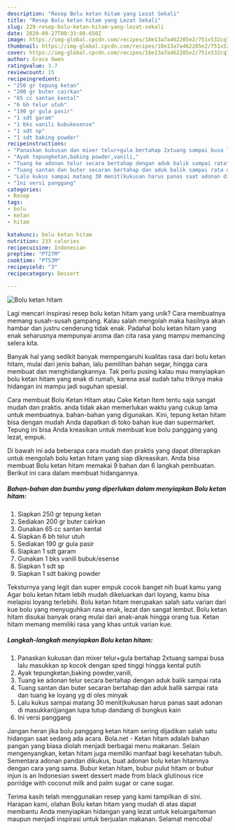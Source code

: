 ```yaml
---
description: "Resep Bolu ketan hitam yang Lezat Sekali"
title: "Resep Bolu ketan hitam yang Lezat Sekali"
slug: 229-resep-bolu-ketan-hitam-yang-lezat-sekali
date: 2020-09-27T00:33:09.650Z
image: https://img-global.cpcdn.com/recipes/18e13a7a462205e2/751x532cq70/bolu-ketan-hitam-foto-resep-utama.jpg
thumbnail: https://img-global.cpcdn.com/recipes/18e13a7a462205e2/751x532cq70/bolu-ketan-hitam-foto-resep-utama.jpg
cover: https://img-global.cpcdn.com/recipes/18e13a7a462205e2/751x532cq70/bolu-ketan-hitam-foto-resep-utama.jpg
author: Grace Owen
ratingvalue: 3.7
reviewcount: 15
recipeingredient:
- "250 gr tepung ketan"
- "200 gr buter cairkan"
- "65 cc santan kental"
- "6 bh telur utuh"
- "190 gr gula pasir"
- "1 sdt garam"
- "1 bks vanili bubukesense"
- "1 sdt sp"
- "1 sdt baking powder"
recipeinstructions:
- "Panaskan kukusan dan mixer telur+gula bertahap 2xtuang sampai busa lalu masukkan sp kocok dengan sped tinggi hingga kental putih"
- "Ayak tepungketan,baking powder,vanili,"
- "Tuang ke adonan telur secara bertahap dengan aduk balik sampai rata"
- "Tuang santan dan buter secaran bertahap dan aduk balik sampai rata dan tuang ke loyang yg di oles minyak"
- "Lalu kukus sampai matang 30 menit(kukusan harus panas saat adonan di masukkan)jangan lupa tutup dandang di bungkus kain"
- "Ini versi panggang"
categories:
- Resep
tags:
- bolu
- ketan
- hitam

katakunci: bolu ketan hitam 
nutrition: 233 calories
recipecuisine: Indonesian
preptime: "PT27M"
cooktime: "PT53M"
recipeyield: "3"
recipecategory: Dessert

---
```



![Bolu ketan hitam](https://img-global.cpcdn.com/recipes/18e13a7a462205e2/751x532cq70/bolu-ketan-hitam-foto-resep-utama.jpg)

Lagi mencari inspirasi resep bolu ketan hitam yang unik? Cara membuatnya memang susah-susah gampang. Kalau salah mengolah maka hasilnya akan hambar dan justru cenderung tidak enak. Padahal bolu ketan hitam yang enak seharusnya mempunyai aroma dan cita rasa yang mampu memancing selera kita.

Banyak hal yang sedikit banyak mempengaruhi kualitas rasa dari bolu ketan hitam, mulai dari jenis bahan, lalu pemilihan bahan segar, hingga cara membuat dan menghidangkannya. Tak perlu pusing kalau mau menyiapkan bolu ketan hitam yang enak di rumah, karena asal sudah tahu triknya maka hidangan ini mampu jadi suguhan spesial.

Cara membuat Bolu Ketan Hitam atau Cake Ketan Item tentu saja sangat mudah dan praktis. anda tidak akan memerlukan waktu yang cukup lama untuk membuatnya. bahan-bahan yang digunakan. Kini, tepung ketan hitam bisa dengan mudah Anda dapatkan di toko bahan kue dan supermarket. Tepung ini bisa Anda kreasikan untuk membuat kue bolu panggang yang lezat, empuk.


Di bawah ini ada beberapa cara mudah dan praktis yang dapat diterapkan untuk mengolah bolu ketan hitam yang siap dikreasikan. Anda bisa membuat Bolu ketan hitam memakai 9 bahan dan 6 langkah pembuatan. Berikut ini cara dalam membuat hidangannya.

<!--inarticleads1-->

##### Bahan-bahan dan bumbu yang diperlukan dalam menyiapkan Bolu ketan hitam:

1. Siapkan 250 gr tepung ketan
1. Sediakan 200 gr buter cairkan
1. Gunakan 65 cc santan kental
1. Siapkan 6 bh telur utuh
1. Sediakan 190 gr gula pasir
1. Siapkan 1 sdt garam
1. Gunakan 1 bks vanili bubuk/esense
1. Siapkan 1 sdt sp
1. Siapkan 1 sdt baking powder


Teksturnya yang legit dan super empuk cocok banget nih buat kamu yang Agar bolu ketan hitam lebih mudah dikeluarkan dari loyang, kamu bisa melapisi loyang terlebihi. Bolu ketan hitam merupakan salah satu varian dari kue bolu yang menyuguhkan rasa enak, lezat dan sangat lembut. Bolu ketan hitam disukai banyak orang mulai dari anak-anak hingga orang tua. Ketan hitam memang memiliki rasa yang khas untuk varian kue. 

<!--inarticleads2-->

##### Langkah-langkah menyiapkan Bolu ketan hitam:

1. Panaskan kukusan dan mixer telur+gula bertahap 2xtuang sampai busa lalu masukkan sp kocok dengan sped tinggi hingga kental putih
1. Ayak tepungketan,baking powder,vanili,
1. Tuang ke adonan telur secara bertahap dengan aduk balik sampai rata
1. Tuang santan dan buter secaran bertahap dan aduk balik sampai rata dan tuang ke loyang yg di oles minyak
1. Lalu kukus sampai matang 30 menit(kukusan harus panas saat adonan di masukkan)jangan lupa tutup dandang di bungkus kain
1. Ini versi panggang


Jangan heran jika bolu panggang ketan hitam sering dijadikan salah satu hidangan saat sedang ada acara. Bola.net - Ketan hitam adalah bahan pangan yang biasa diolah menjadi berbagai menu makanan. Selain mengenyangkan, ketan hitam juga memiliki manfaat bagi kesehatan tubuh. Sementara adonan pandan dikukus, buat adonan bolu ketan hitamnya dengan cara yang sama. Bubur ketan hitam, bubur pulut hitam or bubur injun is an Indonesian sweet dessert made from black glutinous rice porridge with coconut milk and palm sugar or cane sugar. 

Terima kasih telah menggunakan resep yang kami tampilkan di sini. Harapan kami, olahan Bolu ketan hitam yang mudah di atas dapat membantu Anda menyiapkan hidangan yang lezat untuk keluarga/teman maupun menjadi inspirasi untuk berjualan makanan. Selamat mencoba!
